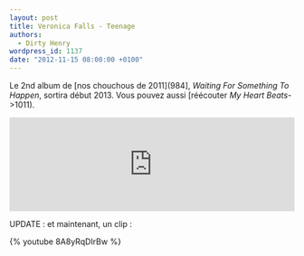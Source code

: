 ```yaml
---
layout: post
title: Veronica Falls - Teenage
authors:
  - Dirty Henry
wordpress_id: 1137
date: "2012-11-15 08:00:00 +0100"
---
```


Le 2nd album de [nos chouchous de 2011](984], _Waiting For Something To Happen_,
sortira début 2013. Vous pouvez aussi [réécouter _My Heart Beats_->1011).

<iframe width="100%" height="166" scrolling="no" frameborder="no" src="http://w.soundcloud.com/player/?url=http%3A%2F%2Fapi.soundcloud.com%2Ftracks%2F66749368&show_artwork=true"></iframe>

UPDATE : et maintenant, un clip :

{% youtube 8A8yRqDIrBw %}
